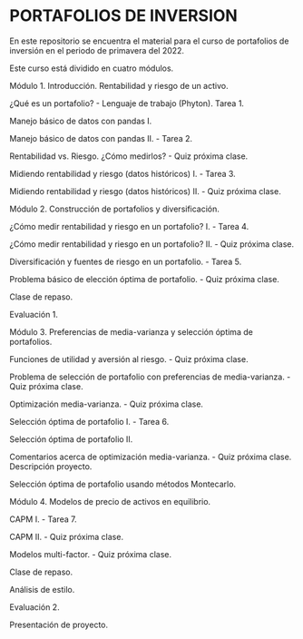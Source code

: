 # PORTAFOLIOS DE INVERSION
En este repositorio se encuentra el material para el curso de portafolios de inversión en el periodo de primavera del 2022.

Este curso está dividido en cuatro módulos.

Módulo 1. Introducción. Rentabilidad y riesgo de un activo.





¿Qué es un portafolio? - Lenguaje de trabajo (Phyton). Tarea 1.

Manejo básico de datos con pandas I.

Manejo básico de datos con pandas II. - Tarea 2.

Rentabilidad vs. Riesgo. ¿Cómo medirlos? - Quiz próxima clase.

Midiendo rentabilidad y riesgo (datos históricos) I. - Tarea 3.

Midiendo rentabilidad y riesgo (datos históricos) II. - Quiz próxima clase.

Módulo 2. Construcción de portafolios y diversificación.

¿Cómo medir rentabilidad y riesgo en un portafolio? I. - Tarea 4.

¿Cómo medir rentabilidad y riesgo en un portafolio? II. - Quiz próxima clase.

Diversificación y fuentes de riesgo en un portafolio. - Tarea 5.

Problema básico de elección óptima de portafolio. - Quiz próxima clase.

Clase de repaso.

Evaluación 1.

Módulo 3. Preferencias de media-varianza y selección óptima de portafolios.

Funciones de utilidad y aversión al riesgo. - Quiz próxima clase.

Problema de selección de portafolio con preferencias de media-varianza. - Quiz próxima clase.

Optimización media-varianza. - Quiz próxima clase.

Selección óptima de portafolio I. - Tarea 6.

Selección óptima de portafolio II.

Comentarios acerca de optimización media-varianza. - Quiz próxima clase. Descripción proyecto.

Selección óptima de portafolio usando métodos Montecarlo.

Módulo 4. Modelos de precio de activos en equilibrio.

CAPM I. - Tarea 7.

CAPM II. - Quiz próxima clase.

Modelos multi-factor. - Quiz próxima clase.

Clase de repaso.

Análisis de estilo.

Evaluación 2.

Presentación de proyecto.
